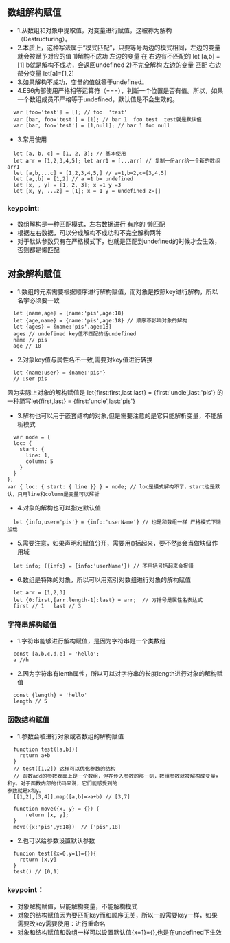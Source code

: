## 数组解构赋值
- 1.从数组和对象中提取值，对变量进行赋值，这被称为解构（Destructuring）。
- 2.本质上，这种写法属于“模式匹配”，只要等号两边的模式相同，左边的变量就会被赋予对应的值
  1)解构不成功
    左边的变量 在 右边有不匹配的  let [a,b] = [1]  b就是解构不成功，会返回undefined
  2)不完全解构
    左边的变量 匹配 右边部分变量 let[a]=[1,2] 
- 3.如果解构不成功，变量的值就等于undefined。
- 4.ES6内部使用严格相等运算符（===），判断一个位置是否有值。所以，如果一个数组成员不严格等于undefined，默认值是不会生效的。
  
```
  var [foo='test'] = []; // foo  'test'
  var [bar, foo='test'] = [1]; // bar 1  foo test  test就是默认值
  var [bar, foo='test'] = [1,null]; // bar 1 foo null
```
- 3.常用使用

```
  let [a, b, c] = [1, 2, 3]; // 基本使用
  let arr = [1,2,3,4,5]; let arr1 = [...arr] // 复制一份arr给一个新的数组arr1
  let [a,b,...c] = [1,2,3,4,5,] // a=1,b=2,c=[3,4,5] 
  let [a,,b] = [1,2] // a =1 b= undefined
  let [x, , y] = [1, 2, 3]; x =1 y =3 
  let [x, y, ...z] = [1]; x = 1 y = undefined z=[] 
```
### keypoint:
- 数组解构是一种匹配模式，左右数据进行 有序的 懒匹配 
- 根据左右数据，可以分成解构不成功和不完全解构两种
- 对于默认参数只有在严格模式下，也就是匹配到undefined的时候才会生效，否则都是懒匹配

## 对象解构赋值
- 1.数组的元素需要根据顺序进行解构赋值，而对象是按照key进行解构，所以名字必须要一致

``` 
  let {name,age} = {name:'pis',age:18}
  let {age,name} = {name:'pis',age:18} // 顺序不影响对象的解构
  let {ages} = {name:'pis',age:18} 
  ages // undefined key值不匹配的话undefined
  name // pis
  age // 18
```
- 2.对象key值与属性名不一致,需要对key值进行转换

```
  let {name:user} = {name:'pis'}
  // user pis
```
因为实际上对象的解构赋值是 let{first:first,last:last} = {first:'uncle',last:'pis'} 的一种简写let{first,last} = {first:'uncle',last:'pis'} 

- 3.解构也可以用于嵌套结构的对象,但是需要注意的是它只能解析变量，不能解析模式

```
  var node = {
  loc: {
    start: {
      line: 1,
      column: 5
    }
  }
};
var { loc: { start: { line }} } = node; // loc是模式解构不了，start也是默认，只用line和column是变量可以解析
```

- 4.对象的解构也可以指定默认值

```
  let {info,user='pis'} = {info:'userName'} // 也是和数组一样 严格模式下懒加载
```
- 5.需要注意，如果声明和赋值分开，需要用()括起来，要不然js会当做块级作用域

```
  let info; ({info} = {info:'userName'}) // 不用括号括起来会报错
```
- 6.数组是特殊的对象，所以可以用索引对数组进行对象的解构赋值

```
  let arr = [1,2,3]
  let {0:first,[arr.length-1]:last} = arr;  // 方括号是属性名表达式
  first // 1   last // 3
```
### 字符串解构赋值
- 1.字符串能够进行解构赋值，是因为字符串是一个类数组
```
  const [a,b,c,d,e] = 'hello';
  a //h
```
- 2.因为字符串有lenth属性，所以可以对字符串的长度length进行对象的解构赋值
```
  const {length} = 'hello'
  length // 5
```
### 函数结构赋值
- 1.参数会被进行对象或者数组的解构赋值

```
  function test([a,b]){
    return a+b
  }
  // test([1,2]) 这样可以优化参数的结构
  // 函数add的参数表面上是一个数组，但在传入参数的那一刻，数组参数就被解构成变量x和y。对于函数内部的代码来说，它们能感受到的
参数就是x和y。
  [[1,2],[3,4]].map([a,b]=>a+b) // [3,7]
  
  function move({x, y} = {}) {
      return [x, y];
  }
  move({x:'pis',y:18})  // ['pis',18]
```
- 2.也可以给参数设置默认参数

```
  funcion test({x=0,y=1}={}){
    return [x,y]
  }
  test() // [0,1]
```
### keypoint：
- 对象解构赋值，只能解构变量，不能解构模式
- 对象的结构赋值因为要匹配key而和顺序无关，所以一般需要key一样，如果需要改key需要使用：进行重命名
- 对象和结构赋值和数组一样可以设置默认值{x=1}={},也是在undefined下生效
